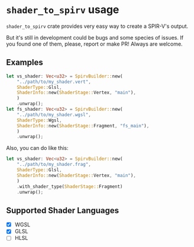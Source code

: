 # `shader_to_spirv` usage

`shader_to_spirv` crate provides very easy way to create a SPIR-V's output.

But it's still in development could be bugs and some species of issues. If you found one of them, please, report or make PR!
Always are welcome.
## Examples

```rust
let vs_shader: Vec<u32> = SpirvBuilder::new(
    "../path/to/my_shader.vert",
    ShaderType::Glsl,
    ShaderInfo::new(ShaderStage::Vertex, "main"),
    )
    .unwrap();
let fs_shader: Vec<u32> = SpirvBuilder::new(
    "../path/to/my_shader.wgsl",
    ShaderType::Wgsl,
    ShaderInfo::new(ShaderStage::Fragment, "fs_main"),
    )
    .unwrap();
```

Also, you can do like this:

```rust
let vs_shader: Vec<u32> = SpirvBuilder::new(
    "../path/to/my_shader.frag",
    ShaderType::Glsl,
    ShaderInfo::new(ShaderStage::Vertex, "main"),
    )
    .with_shader_type(ShaderStage::Fragment)
    .unwrap();
```

## Supported Shader Languages
- [x] WGSL
- [x] GLSL
- [ ] HLSL
